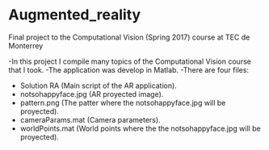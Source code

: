 # Augmented_reality
Final project to the Computational Vision (Spring 2017) course at TEC de Monterrey

-In this project I compile many topics of the Computational Vision course that I took.
-The application was develop in Matlab.
-There are four files:
  * Solution RA (Main script of the AR application).
  * notsohappyface.jpg (AR proyected image).
  * pattern.png (The patter where the notsohappyface.jpg will be proyected).
  * cameraParams.mat (Camera parameters).
  * worldPoints.mat (World points where the the notsohappyface.jpg will be proyected).
